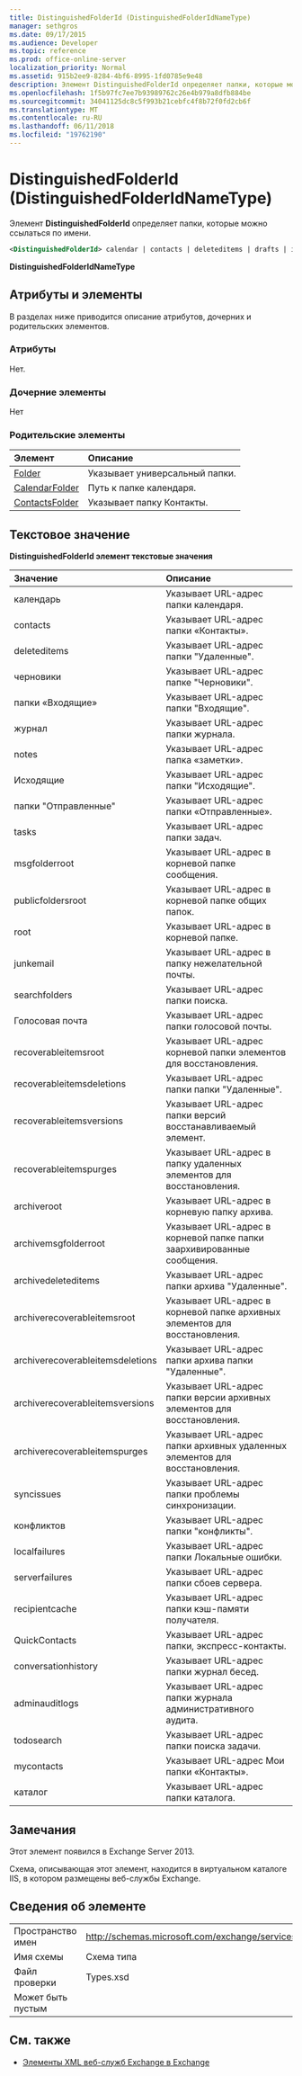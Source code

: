 ```yaml
---
title: DistinguishedFolderId (DistinguishedFolderIdNameType)
manager: sethgros
ms.date: 09/17/2015
ms.audience: Developer
ms.topic: reference
ms.prod: office-online-server
localization_priority: Normal
ms.assetid: 915b2ee9-8284-4bf6-8995-1fd0785e9e48
description: Элемент DistinguishedFolderId определяет папки, которые можно ссылаться по имени.
ms.openlocfilehash: 1f5b97fc7ee7b93989762c26e4b979a8dfb884be
ms.sourcegitcommit: 34041125dc8c5f993b21cebfc4f8b72f0fd2cb6f
ms.translationtype: MT
ms.contentlocale: ru-RU
ms.lasthandoff: 06/11/2018
ms.locfileid: "19762190"
---
```

# <a name="distinguishedfolderid-distinguishedfolderidnametype"></a>DistinguishedFolderId (DistinguishedFolderIdNameType)

Элемент **DistinguishedFolderId** определяет папки, которые можно ссылаться по имени. 
  
```XML
<DistinguishedFolderId> calendar | contacts | deleteditems | drafts | inbox | journal | notes | outbox | sentitems | tasks | msgfolderroot | publicfoldersroot | root | junkemail | searchfolders | voicemail | recoverableitemsroot | recoverableitemsdeletions | recoverableitemsversions | recoverableitemspurges | archiveroot | archivemsgfolderroot | archivedeleteditems | archiverecoverableitemsroot | archiverecoverableitemsdeletions | archiverecoverableitemsversions | archiverecoverableitemspurges | syncissues | conflicts | localfailures | serverfailures | recipientcache | quickcontacts | conversationhistory | adminauditlogs | todosearch | mycontacts | directory | imcontactlist | peopleconnect</DistinguishedFolderId>
```

 **DistinguishedFolderIdNameType**
## <a name="attributes-and-elements"></a>Атрибуты и элементы

В разделах ниже приводится описание атрибутов, дочерних и родительских элементов.
  
### <a name="attributes"></a>Атрибуты

Нет.
  
### <a name="child-elements"></a>Дочерние элементы

Нет
  
### <a name="parent-elements"></a>Родительские элементы

|**Элемент**|**Описание**|
|:-----|:-----|
|[Folder](folder.md) <br/> |Указывает универсальный папки.  <br/> |
|[CalendarFolder](calendarfolder.md) <br/> |Путь к папке календаря.  <br/> |
|[ContactsFolder](contactsfolder.md) <br/> |Указывает папку Контакты.  <br/> |
   
## <a name="text-value"></a>Текстовое значение

**DistinguishedFolderId элемент текстовые значения**

|**Значение**|**Описание**|
|:-----|:-----|
|календарь  <br/> |Указывает URL-адрес папки календаря.  <br/> |
|contacts  <br/> |Указывает URL-адрес папки «Контакты».  <br/> |
|deleteditems  <br/> |Указывает URL-адрес папки "Удаленные".  <br/> |
|черновики  <br/> |Указывает URL-адрес папке "Черновики".  <br/> |
|папки «Входящие»  <br/> |Указывает URL-адрес папки "Входящие".  <br/> |
|журнал  <br/> |Указывает URL-адрес папки журнала.  <br/> |
|notes  <br/> |Указывает URL-адрес папка «заметки».  <br/> |
|Исходящие  <br/> |Указывает URL-адрес папки "Исходящие".  <br/> |
|папки "Отправленные"  <br/> |Указывает URL-адрес папки «Отправленные».  <br/> |
|tasks  <br/> |Указывает URL-адрес папки задач.  <br/> |
|msgfolderroot  <br/> |Указывает URL-адрес в корневой папке сообщения.  <br/> |
|publicfoldersroot  <br/> |Указывает URL-адрес в корневой папке общих папок.  <br/> |
|root  <br/> |Указывает URL-адрес в корневой папке.  <br/> |
|junkemail  <br/> |Указывает URL-адрес в папку нежелательной почты.  <br/> |
|searchfolders  <br/> |Указывает URL-адрес папки поиска.  <br/> |
|Голосовая почта  <br/> |Указывает URL-адрес папки голосовой почты.  <br/> |
|recoverableitemsroot  <br/> |Указывает URL-адрес корневой папки элементов для восстановления.  <br/> |
|recoverableitemsdeletions  <br/> |Указывает URL-адрес папки папки "Удаленные".  <br/> |
|recoverableitemsversions  <br/> |Указывает URL-адрес папки версий восстанавливаемый элемент.  <br/> |
|recoverableitemspurges  <br/> |Указывает URL-адрес в папку удаленных элементов для восстановления.  <br/> |
|archiveroot  <br/> |Указывает URL-адрес в корневую папку архива.  <br/> |
|archivemsgfolderroot  <br/> |Указывает URL-адрес в корневой папке папки заархивированные сообщения.  <br/> |
|archivedeleteditems  <br/> |Указывает URL-адрес папки архива "Удаленные".  <br/> |
|archiverecoverableitemsroot  <br/> |Указывает URL-адрес в корневой папке архивных элементов для восстановления.  <br/> |
|archiverecoverableitemsdeletions  <br/> |Указывает URL-адрес папки архива папки "Удаленные".  <br/> |
|archiverecoverableitemsversions  <br/> |Указывает URL-адрес папки версии архивных элементов для восстановления.  <br/> |
|archiverecoverableitemspurges  <br/> |Указывает URL-адрес папки архивных удаленных элементов для восстановления.  <br/> |
|syncissues  <br/> |Указывает URL-адрес папки проблемы синхронизации.  <br/> |
|конфликтов  <br/> |Указывает URL-адрес папки "конфликты".  <br/> |
|localfailures  <br/> |Указывает URL-адрес папки Локальные ошибки.  <br/> |
|serverfailures  <br/> |Указывает URL-адрес папки сбоев сервера.  <br/> |
|recipientcache  <br/> |Указывает URL-адрес папки кэш-памяти получателя.  <br/> |
|QuickContacts  <br/> |Указывает URL-адрес папки, экспресс-контакты.  <br/> |
|conversationhistory  <br/> |Указывает URL-адрес папки журнал бесед.  <br/> |
|adminauditlogs  <br/> |Указывает URL-адрес папки журнала административного аудита.  <br/> |
|todosearch  <br/> |Указывает URL-адрес папки поиска задачи.  <br/> |
|mycontacts  <br/> |Указывает URL-адрес Мои папки «Контакты».  <br/> |
|каталог  <br/> |Указывает URL-адрес папки каталога.  <br/> |
   
## <a name="remarks"></a>Замечания

Этот элемент появился в Exchange Server 2013.
  
Схема, описывающая этот элемент, находится в виртуальном каталоге IIS, в котором размещены веб-службы Exchange.
  
## <a name="element-information"></a>Сведения об элементе

|||
|:-----|:-----|
|Пространство имен  <br/> |http://schemas.microsoft.com/exchange/services/2006/types  <br/> |
|Имя схемы  <br/> |Схема типа  <br/> |
|Файл проверки  <br/> |Types.xsd  <br/> |
|Может быть пустым  <br/> ||
   
## <a name="see-also"></a>См. также

- [Элементы XML веб-служб Exchange в Exchange](ews-xml-elements-in-exchange.md)

